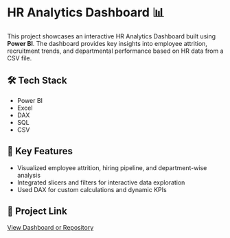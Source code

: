# HR Analytics Dashboard 📊

This project showcases an interactive HR Analytics Dashboard built using **Power BI**. The dashboard provides key insights into employee attrition, recruitment trends, and departmental performance based on HR data from a CSV file.

## 🛠 Tech Stack
- Power BI
- Excel
- DAX
- SQL
- CSV

## 📌 Key Features
- Visualized employee attrition, hiring pipeline, and department-wise analysis
- Integrated slicers and filters for interactive data exploration
- Used DAX for custom calculations and dynamic KPIs


## 🔗 Project Link
[View Dashboard or Repository](https://github.com/shiuliPradhan/HR-Analytics-Dashboard)
